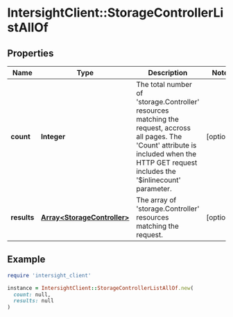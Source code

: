 # IntersightClient::StorageControllerListAllOf

## Properties

| Name | Type | Description | Notes |
| ---- | ---- | ----------- | ----- |
| **count** | **Integer** | The total number of &#39;storage.Controller&#39; resources matching the request, accross all pages. The &#39;Count&#39; attribute is included when the HTTP GET request includes the &#39;$inlinecount&#39; parameter. | [optional] |
| **results** | [**Array&lt;StorageController&gt;**](StorageController.md) | The array of &#39;storage.Controller&#39; resources matching the request. | [optional] |

## Example

```ruby
require 'intersight_client'

instance = IntersightClient::StorageControllerListAllOf.new(
  count: null,
  results: null
)
```

